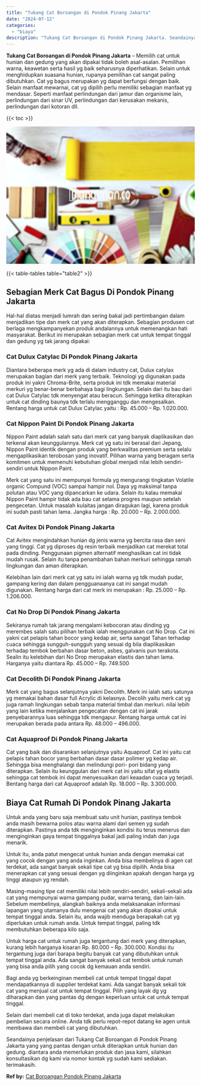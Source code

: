 ```yaml
---
title: "Tukang Cat Boroangan di Pondok Pinang Jakarta"
date: "2024-07-12"
categories: 
  - "biaya"
description: "Tukang Cat Boroangan di Pondok Pinang Jakarta. Seandainya penjelasan dari Tukang Cat Boroangan di Pondok Pinang Jakarta yang yang pantas dengan untuk diterap..."
---
```


**Tukang Cat Boroangan di Pondok Pinang Jakarta** – Memilih cat untuk hunian dan gedung yang akan dipakai tidak boleh asal-asalan. Pemilihan warna, keawetan serta hasil yg baik seharusnya diperhatikan. Selain untuk menghidupkan suasana hunian, rupanya pemilihan cat sangat paling dibutuhkan. Cat yg bagus merupakan yg dapat berfungsi dengan baik. Selain manfaat mewarnai, cat yg dipilih perlu memiliki sebagian manfaat yg mendasar. Seperti manfaat perlindungan dari jamur dan organisme lain, perlindungan dari sinar UV, perlindungan dari kerusakan mekanis, perlindungan dari kotoran dll.

{{< toc >}}

![Tukang Cat Boroangan di Pondok Pinang Jakarta](/images/jasa-cat-murah30.png)

{{< table-tables table="table2" >}}

## Sebagian Merk Cat Bagus Di Pondok Pinang Jakarta

Hal-hal diatas menjadi lumrah dan sering bakal jadi pertimbangan dalam menjadikan tipe dan merk cat yang akan diterapkan. Sebagian produsen cat berlaga mengkampanyekan produk andalannya untuk memenangkan hati masyarakat. Berikut ini merupakan sebagian merk cat untuk tempat tinggal dan gedung yg tak jarang dipakai:

### Cat Dulux Catylac Di Pondok Pinang Jakarta

Diantara beberapa merk yg ada di dalam industry cat, Dulux catylax merupakan bagian dari merk yang terbaik. Teknologi yg digunakan pada produk ini yakni Chroma-Brite, serta produk ini tdk memakai material merkuri yg benar-benar berbahaya bagi lingkungan. Selain dari itu bau dari cat Dulux Catylac tdk menyengat atau beracun. Sehingga ketika diterapkan untuk cat dinding baunya tdk terlalu mengganggu dan mengesalkan. Rentang harga untuk cat Dulux Catylac yaitu : Rp. 45.000 – Rp. 1.020.000.

### Cat Nippon Paint Di Pondok Pinang Jakarta

Nippon Paint adalah salah satu dari merk cat yang banyak diaplikasikan dan terkenal akan keunggulannya. Merk cat yg satu ini berasal dari Jepang, Nippon Paint identik dengan produk yang berkwalitas premium serta selalu mengaplikasikan terobosan yang inovatif. Pilihan warna yang beragam serta komitmen untuk memenuhi kebutuhan global menjadi nilai lebih sendiri-sendiri untuk Nippon Paint.

Merk cat yang satu ini mempunyai formula yg mengurangi tingkatan Volatile organic Compund (VOC) sampai hampir nol. Daya yg maksimal tanpa polutan atau VOC yang dipancarkan ke udara. Selain itu kalau memakai Nippon Paint hampir tidak ada bau cat selama progres maupun setelah pengecetan. Untuk masalah kulaitas jangan diragukan lagi, karena produk ini sudah pasti tahan lama. Jangka harga : Rp. 20.000 – Rp. 2.000.000.

### Cat Avitex Di Pondok Pinang Jakarta

Cat Avitex mengindahkan hunian dg jenis warna yg bercita rasa dan seni yang tinggi. Cat yg diproses dg resin terbaik menjadikan cat merekat total pada dinding. Penggunaan pigmen alternatif menghasilkan cat ini tidak mudah rusak. Selain itu tanpa penambahan bahan merkuri sehingga ramah lingkungan dan aman diterapkan.

Kelebihan lain dari merk cat yg satu ini ialah warna yg tdk mudah pudar, gampang kering dan dalam pengguanaanya cat ini sangat mudah digunakan. Rentang harga dari cat merk ini merupakan : Rp. 25.000 – Rp. 1.206.000.

### Cat No Drop Di Pondok Pinang Jakarta

Sekiranya rumah tak jarang mengalami kebocoran atau dinding yg merembes salah satu pilihan terbaik ialah menggunakan cat No Drop. Cat ini yakni cat pelapis tahan bocor yang kedap air, serta sangat Tahan terhadap cuaca sehingga sungguh-sungguh yang sesuai dg bila diaplikasikan terhadap tembok berbahan dasar beton, asbes, galvanis pun terakota. Sealin itu kelebihan dari No Drop merupakan elastis dan tahan lama. Harganya yaitu diantara Rp. 45.000 – Rp. 749.500

### Cat Decolith Di Pondok Pinang Jakarta

Merk cat yang bagus selanjutnya yakni Decolith. Merk ini ialah satu satunya yg memakai bahan dasar full Acrylic di kelasnya. Decolih yaitu merk cat yg juga ramah lingkungan sebab tanpa material timbal dan merkuri. nilai lebih yang lain ketika menjalankan pengecatan dengan cat ini jarak penyebarannya luas sehingga tdk mengapur. Rentang harga untuk cat ini merupakan berada pada antara Rp. 48.000 – 496.000.

### Cat Aquaproof Di Pondok Pinang Jakarta

Cat yang baik dan disarankan selanjutnya yaitu Aquaproof. Cat ini yaitu cat pelapis tahan bocor yang berbahan dasar dasar polimer yg kedap air. Sehingga bisa menghalangi dan melindungi pori- pori bidang yang diterapkan. Selain itu keunggulan dari merk cat ini yaitu sifat yg elastis sehingga cat tembok ini dapat menyesuaikan dari keaadan cuaca yg terjadi. Bentang harga dari cat Aquaproof adalah Rp. 18.000 – Rp. 3.300.000.

## Biaya Cat Rumah Di Pondok Pinang Jakarta

Untuk anda yang baru saja membuat satu unit hunian, pastinya tembok anda masih bewarna polos atau warna alami dari semen yg sudah diterapkan. Pastinya anda tdk menginginkan kondisi itu terus menerus dan menginginkan gaya tempat tinggalnya bakal jadi paling indah dan juga menarik.

Untuk itu, anda patut mengecat untuk hunian anda dengan memakai cat yang cocok dengan yang anda inginkan. Anda bisa membelinya di agen cat terdekat, ada sangat banyak sekali tipe cat yg bisa dipilih. Anda bisa menerapkan cat yang sesuai dengan yg diinginkan apakah dengan harga yg tinggi ataupun yg rendah.

Masing-masing tipe cat memiliki nilai lebih sendiri-sendiri, sekali-sekali ada cat yang mempunyai warna gampang pudar, warna terang, dan lain-lain. Sebelum membelinya, alangkah baiknya anda melaksanakan informasi lapangan yang utamanya dulu mengenai cat yang akan dipakai untuk tempat tinggal anda. Selain itu, anda wajib menduga berapakah cat yg diperlukan untuk rumah anda. Untuk tempat tinggal, paling tdk membutuhkan beberapa kilo saja.

Untuk harga cat untuk rumah juga tergantung dari merk yang diterapkan, kurang lebih harganya kisaran Rp. 80.000 – Rp. 300.000. Kondisi itu tergantung juga dari barapa begitu banyak cat yang dibutuhkan untuk tempat tinggal anda. Ada sangat banyak sekali cat tembok untuk rumah yang bisa anda pilih yang cocok dg kemauan anda sendiri.

Bagi anda yg berkeinginan membeli cat untuk tempat tinggal dapat mendapatkannya di supplier terdekat kami. Ada sangat banyak sekali tok cat yang menjual cat untuk tempat tinggal. Pilih yang layak dg yg diharapkan dan yang pantas dg dengan keperluan untuk cat untuk tempat tinggal.

Selain dari membeli cat di toko terdekat, anda juga dapat melakukan pembelian secara online. Anda tdk perlu repot-repot datang ke agen untuk membawa dan membeli cat yang dibutuhkan.

Seandainya penjelasan dari Tukang Cat Boroangan di Pondok Pinang Jakarta yang yang pantas dengan untuk diterapkan untuk hunian dan gedung. diantara anda memerlukan produk dan jasa kami, silahkan konsultasikan dg kami via nomor kontak yg sudah kami sediakan. terimakasih.

**Ref by:** [Cat Boroangan Pondok Pinang Jakarta](https://id.wikipedia.org/wiki/Cat)
